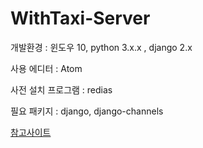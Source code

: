 # WithTaxi-Server

개발환경 : 윈도우 10, python 3.x.x , django 2.x

사용 에디터 : Atom

사전 설치 프로그램 : redias

필요 패키지 : django, django-channels

[참고사이트](https://victorydntmd.tistory.com/262)
